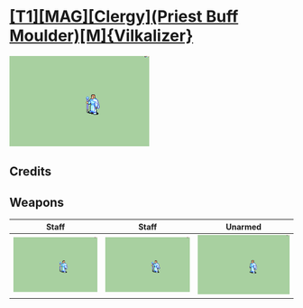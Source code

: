 # [\[T1\]\[MAG\]\[Clergy\]\(Priest Buff Moulder\)\[M\]{Vilkalizer}](./%5BT1%5D%5BMAG%5D%5BClergy%5D(Priest%20Buff%20Moulder)%5BM%5D%7BVilkalizer%7D)

<img src="./7.%20Staff%20(Buff%20Moulder%20Muscles)/Staff_000.png" alt="[T1][MAG][Clergy](Priest Buff Moulder)[M]{Vilkalizer} standing" />

## Credits



## Weapons


|Staff |Staff |Unarmed |
|  :---: | :---: | :---: |
| <img alt="Staff animation" src="./7.%20Staff%20(Buff%20Moulder%20Muscles)/Staff.gif" /> | <img alt="Staff animation" src="./7.%20Staff%20(Buff%20Moulder)/Staff.gif" /> | <img alt="Unarmed animation" src="./8.%20Unarmed%20(Buff%20Moulder)/Unarmed.gif" /> |
